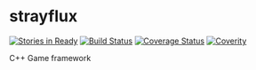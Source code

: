 strayflux
=========
[![Stories in Ready](https://badge.waffle.io/strayfluxinteractive/strayflux.svg?label=ready&title=Ready)](http://waffle.io/strayfluxinteractive/strayflux)
[![Build Status](https://travis-ci.org/strayfluxinteractive/strayflux.svg?branch=master)](https://travis-ci.org/strayfluxinteractive/strayflux)
[![Coverage Status](https://img.shields.io/coveralls/strayfluxinteractive/strayflux.svg)](https://coveralls.io/r/strayfluxinteractive/strayflux)
[![Coverity](https://scan.coverity.com/projects/3814/badge.svg)](https://scan.coverity.com/projects/3814)

C++ Game framework
